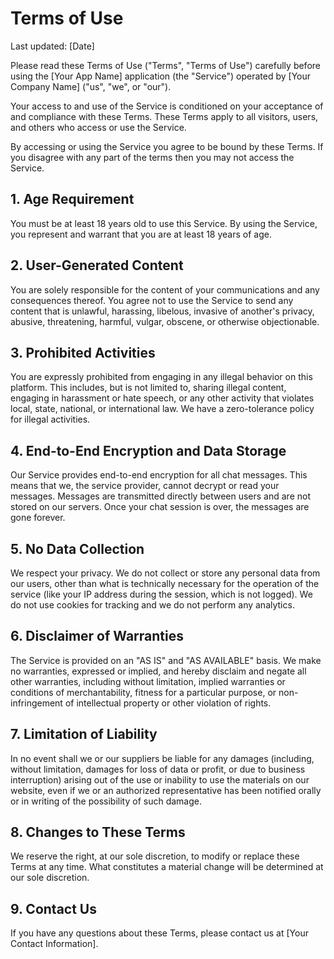 # Terms of Use

Last updated: [Date]

Please read these Terms of Use ("Terms", "Terms of Use") carefully before using the [Your App Name] application (the "Service") operated by [Your Company Name] ("us", "we", or "our").

Your access to and use of the Service is conditioned on your acceptance of and compliance with these Terms. These Terms apply to all visitors, users, and others who access or use the Service.

By accessing or using the Service you agree to be bound by these Terms. If you disagree with any part of the terms then you may not access the Service.

## 1. Age Requirement

You must be at least 18 years old to use this Service. By using the Service, you represent and warrant that you are at least 18 years of age.

## 2. User-Generated Content

You are solely responsible for the content of your communications and any consequences thereof. You agree not to use the Service to send any content that is unlawful, harassing, libelous, invasive of another's privacy, abusive, threatening, harmful, vulgar, obscene, or otherwise objectionable.

## 3. Prohibited Activities

You are expressly prohibited from engaging in any illegal behavior on this platform. This includes, but is not limited to, sharing illegal content, engaging in harassment or hate speech, or any other activity that violates local, state, national, or international law. We have a zero-tolerance policy for illegal activities.

## 4. End-to-End Encryption and Data Storage

Our Service provides end-to-end encryption for all chat messages. This means that we, the service provider, cannot decrypt or read your messages. Messages are transmitted directly between users and are not stored on our servers. Once your chat session is over, the messages are gone forever.

## 5. No Data Collection

We respect your privacy. We do not collect or store any personal data from our users, other than what is technically necessary for the operation of the service (like your IP address during the session, which is not logged). We do not use cookies for tracking and we do not perform any analytics.

## 6. Disclaimer of Warranties

The Service is provided on an "AS IS" and "AS AVAILABLE" basis. We make no warranties, expressed or implied, and hereby disclaim and negate all other warranties, including without limitation, implied warranties or conditions of merchantability, fitness for a particular purpose, or non-infringement of intellectual property or other violation of rights.

## 7. Limitation of Liability

In no event shall we or our suppliers be liable for any damages (including, without limitation, damages for loss of data or profit, or due to business interruption) arising out of the use or inability to use the materials on our website, even if we or an authorized representative has been notified orally or in writing of the possibility of such damage.

## 8. Changes to These Terms

We reserve the right, at our sole discretion, to modify or replace these Terms at any time. What constitutes a material change will be determined at our sole discretion.

## 9. Contact Us

If you have any questions about these Terms, please contact us at [Your Contact Information]. 